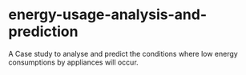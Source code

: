 # energy-usage-analysis-and-prediction
A Case study to analyse and predict the conditions where low energy consumptions by appliances will occur.
